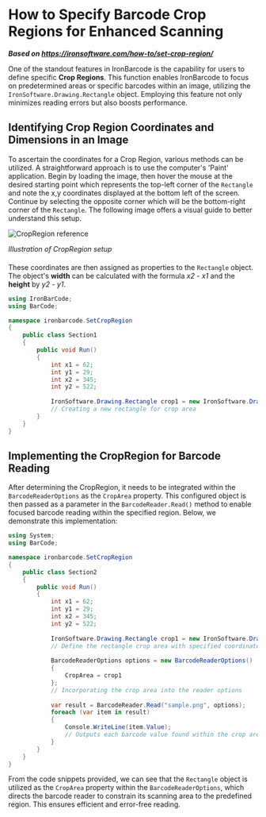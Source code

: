 # How to Specify Barcode Crop Regions for Enhanced Scanning

***Based on <https://ironsoftware.com/how-to/set-crop-region/>***


One of the standout features in IronBarcode is the capability for users to define specific **Crop Regions**. This function enables IronBarcode to focus on predetermined areas or specific barcodes within an image, utilizing the `IronSoftware.Drawing.Rectangle` object. Employing this feature not only minimizes reading errors but also boosts performance.

## Identifying Crop Region Coordinates and Dimensions in an Image

To ascertain the coordinates for a Crop Region, various methods can be utilized. A straightforward approach is to use the computer's 'Paint' application. Begin by loading the image, then hover the mouse at the desired starting point which represents the top-left corner of the `Rectangle` and note the x,y coordinates displayed at the bottom left of the screen. Continue by selecting the opposite corner which will be the bottom-right corner of the `Rectangle`. The following image offers a visual guide to better understand this setup.

<div class="content-img-align-center">
    <div class="center-image-wrapper">
         <img src="https://ironsoftware.com/static-assets/barcode/how-to/set-crop-region/cropregion.png" alt="CropRegion reference" class="img-responsive add-shadow">
         <p class="competitors__download-link" style="color: #181818; font-style: italic; margin-bottom: 20px;">Illustration of CropRegion setup</p>
    </div>
</div>

These coordinates are then assigned as properties to the `Rectangle` object. The object's **width** can be calculated with the formula *x2 - x1* and the **height** by *y2 - y1*.

```cs
using IronBarCode;
using BarCode;

namespace ironbarcode.SetCropRegion
{
    public class Section1
    {
        public void Run()
        {
            int x1 = 62;
            int y1 = 29;
            int x2 = 345;
            int y2 = 522;
            
            IronSoftware.Drawing.Rectangle crop1 = new IronSoftware.Drawing.Rectangle(x: x1, y: y1, width: x2 - x1, height: y2 - y1);
            // Creating a new rectangle for crop area
        }
    }
}
```

## Implementing the CropRegion for Barcode Reading

After determining the CropRegion, it needs to be integrated within the `BarcodeReaderOptions` as the `CropArea` property. This configured object is then passed as a parameter in the `BarcodeReader.Read()` method to enable focused barcode reading within the specified region. Below, we demonstrate this implementation:

```cs
using System;
using BarCode;

namespace ironbarcode.SetCropRegion
{
    public class Section2
    {
        public void Run()
        {
            int x1 = 62;
            int y1 = 29;
            int x2 = 345;
            int y2 = 522;
            
            IronSoftware.Drawing.Rectangle crop1 = new IronSoftware.Drawing.Rectangle(x: x1, y: y1, width: x2 - x1, height: y2 - y1);
            // Define the rectangle crop area with specified coordinates
            
            BarcodeReaderOptions options = new BarcodeReaderOptions()
            {
                CropArea = crop1
            };
            // Incorporating the crop area into the reader options
            
            var result = BarcodeReader.Read("sample.png", options);
            foreach (var item in result)
            {
                Console.WriteLine(item.Value);
                // Outputs each barcode value found within the crop area
            }
        }
    }
}
```

From the code snippets provided, we can see that the `Rectangle` object is utilized as the `CropArea` property within the `BarcodeReaderOptions`, which directs the barcode reader to constrain its scanning area to the predefined region. This ensures efficient and error-free reading.